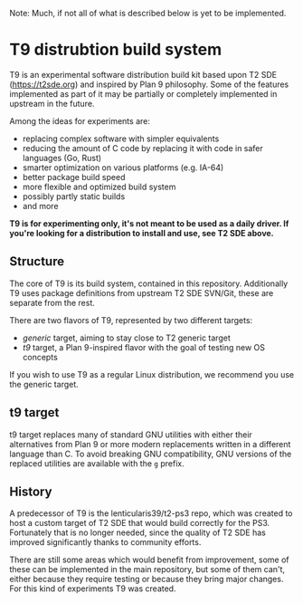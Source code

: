 Note: Much, if not all of what is described below is yet to be implemented.

# T9 distrubtion build system

T9 is an experimental software distribution build kit based upon T2 SDE
(https://t2sde.org) and inspired by Plan 9 philosophy. Some of the features
implemented as part of it may be partially or completely implemented in upstream
in the future. 

Among the ideas for experiments are:
- replacing complex software with simpler equivalents
- reducing the amount of C code by replacing it with code in safer languages
(Go, Rust)
- smarter optimization on various platforms (e.g. IA-64)
- better package build speed
- more flexible and optimized build system
- possibly partly static builds
- and more

**T9 is for experimenting only, it's not meant to be used as a daily driver. If
you're looking for a distribution to install and use, see T2 SDE above.**

## Structure

The core of T9 is its build system, contained in this repository. Additionally
T9 uses package definitions from upstream T2 SDE SVN/Git, these are separate
from the rest.

There are two flavors of T9, represented by two different targets:
- *generic* target, aiming to stay close to T2 generic target
- *t9* target, a Plan 9-inspired flavor with the goal of testing new OS concepts

If you wish to use T9 as a regular Linux distribution, we recommend you use the
generic target.

## t9 target

t9 target replaces many of standard GNU utilities with either their alternatives
from Plan 9 or more modern replacements written in a different language than C.
To avoid breaking GNU compatibility, GNU versions of the replaced utilities are
available with the `g` prefix.

## History

A predecessor of T9 is the lenticularis39/t2-ps3 repo, which was created to host
a custom target of T2 SDE that would build correctly for the PS3. Fortunately
that is no longer needed, since the quality of T2 SDE has improved significantly
thanks to community efforts.

There are still some areas which would benefit from improvement, some of these
can be implemented in the main repository, but some of them can't, either
because they require testing or because they bring major changes. For this kind
of experiments T9 was created.
